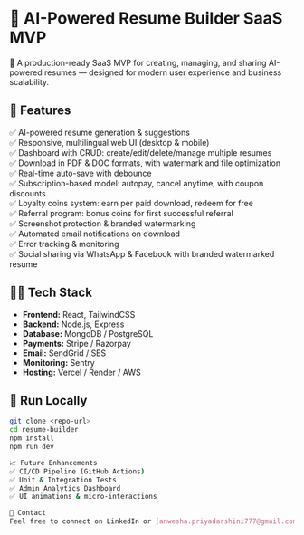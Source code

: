 # 📝 AI-Powered Resume Builder SaaS MVP

🚀 A production-ready SaaS MVP for creating, managing, and sharing AI-powered resumes — designed for modern user experience and business scalability.

## 🌟 Features

✅ AI-powered resume generation & suggestions  
✅ Responsive, multilingual web UI (desktop & mobile)  
✅ Dashboard with CRUD: create/edit/delete/manage multiple resumes  
✅ Download in PDF & DOC formats, with watermark and file optimization  
✅ Real-time auto-save with debounce  
✅ Subscription-based model: autopay, cancel anytime, with coupon discounts  
✅ Loyalty coins system: earn per paid download, redeem for free  
✅ Referral program: bonus coins for first successful referral  
✅ Screenshot protection & branded watermarking  
✅ Automated email notifications on download  
✅ Error tracking & monitoring  
✅ Social sharing via WhatsApp & Facebook with branded watermarked resume

## 🧑‍💻 Tech Stack

- **Frontend:** React, TailwindCSS
- **Backend:** Node.js, Express
- **Database:** MongoDB / PostgreSQL
- **Payments:** Stripe / Razorpay
- **Email:** SendGrid / SES
- **Monitoring:** Sentry
- **Hosting:** Vercel / Render / AWS

## 🚀 Run Locally

```bash
git clone <repo-url>
cd resume-builder
npm install
npm run dev

📈 Future Enhancements
✅ CI/CD Pipeline (GitHub Actions)
✅ Unit & Integration Tests
✅ Admin Analytics Dashboard
✅ UI animations & micro-interactions

📩 Contact
Feel free to connect on LinkedIn or [anwesha.priyadarshini777@gmail.com]!